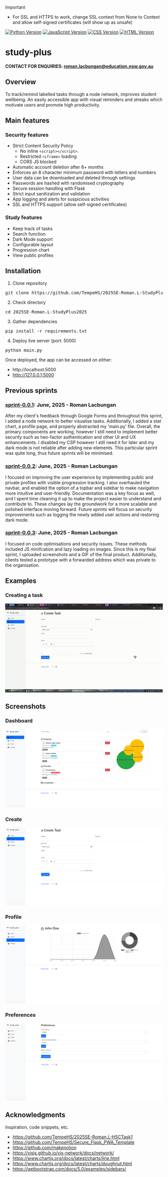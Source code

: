 > [!Important]
>
> - For SSL and HTTPS to work, change SSL context from None to Context and allow self-signed certificates (will show up as unsafe)
>

[![Python Version](https://img.shields.io/badge/python-3.12.2-blue.svg?style=flat-square)](https://www.python.org/downloads/release/python-3122/)
[![JavaScript Version](https://img.shields.io/badge/javascript-ES2025-yellow.svg?style=flat-square)](https://developer.mozilla.org/en-US/docs/Web/JavaScript)
[![CSS Version](https://img.shields.io/badge/css-3-blue.svg?style=flat-square)](https://developer.mozilla.org/en-US/docs/Web/CSS)
[![HTML Version](https://img.shields.io/badge/html-5-orange.svg?style=flat-square)](https://developer.mozilla.org/en-US/docs/Web/HTML)
# study-plus
**CONTACT FOR ENQUIRIES: roman.lacbungan@education.nsw.gov.au**

## Overview ##
To track/remind labelled tasks through a node network, improves student wellbeing. An easily accessible app with visual reminders and streaks which motivate users and promote high productivity.

## Main features ##
### Security features
- Strict Content Security Policy
  - No inline `<script></script>`.
  - Restricted `<iframe>` loading
  - CORS JS blocked
- Automatic account deletion after 6+ months
- Enforces an 8 character minimum password with letters and numbers
- User data can be downloaded and deleted through settings
- Passwords are hashed with randomised cryptography
- Secure session handling with Flask
- Strict input sanitization and validation
- App logging and alerts for suspicious activities
- SSL and HTTPS support (allow self-signed certificates)
### Study features
- Keep track of tasks
- Search function
- Dark Mode support
- Configurable layout
- Progression chart
- View public profiles

## Installation
1. Clone repository
<pre>git clone https://github.com/TempeHS/2025SE-Roman.L-StudyPlus</pre>

2. Check directory
<pre>cd 2025SE-Roman.L-StudyPlus2025</pre>
   
3. Gather dependencies
<pre>pip install -r requirements.txt</pre>

4. Deploy live server (port: 5000)
<pre>python main.py</pre>

Once deployed, the app can be accessed on either:
- http://localhost:5000
- http://127.0.0.1:5000

## Previous sprints

### [sprint-0.0.1](https://github.com/TempeHS/2025SE-Roman.L-StudyPlus/tree/sprint-0.0.1): June, 2025 - Roman Lacbungan

After my client's feedback through Google Forms and throughout this sprint, I added a node network to better visualise tasks. Additionally, I added a stat chart, a profile page, and properly abstracted my 'main.py' file. Overall, the primary components are working, however I still need to implement better security such as two-factor authentication and other UI and UX enhancements. I disabled my CSP however I still need it for later and my dark mode is not reliable after adding new elements. This particular sprint was quite long, thus future sprints will be minimised.

### [sprint-0.0.2](https://github.com/TempeHS/2025SE-Roman.L-StudyPlus/tree/sprint-0.0.2): June, 2025 - Roman Lacbungan

I focused on improving the user experience by implementing public and private profiles with visible progression tracking. I also overhauled the navbar, and enabled the option of a topbar and sidebar to make navigation more intuitive and user-friendly. Documentation was a key focus as well, and I spent time cleaning it up to make the project easier to understand and contribute to. These changes lay the groundwork for a more scalable and polished interface moving forward. Future sprints will focus on security improvements such as logging the newly added user actions and restoring dark mode.

### [sprint-0.0.3](https://github.com/TempeHS/2025SE-Roman.L-StudyPlus/tree/sprint-0.0.3): June, 2025 - Roman Lacbungan

I focused on code optimisations and security issues. These methods included JS minifcation and lazy loading on images. Since this is my final sprint, I uploaded screenshots and a GIF of the final product. Additionally, clients tested a prototype with a forwarded address which was private to the organisation.

## Examples
### Creating a task
![alt text](static/icons/desktop_screen_recording.gif)

## Screenshots
### Dashboard
![Dashboard](static/icons/desktop_dashboard_screenshot.png)
### Create
![Create](static/icons/desktop_create_screenshot.png)
### Profile
![Profile](static/icons/desktop_profile_screenshot.png)
### Preferences
![Preferences](static/icons/desktop_preferences_screenshot.png)

## Acknowledgments

Inspiration, code snippets, etc.

* https://github.com/TempeHS/2025SE-Roman.L-HSCTask1
* https://github.com/TempeHS/Secure_Flask_PWA_Template
* https://github.com/makenotion
* https://visjs.github.io/vis-network/docs/network/
* https://www.chartjs.org/docs/latest/charts/line.html
* https://www.chartjs.org/docs/latest/charts/doughnut.html
* https://getbootstrap.com/docs/5.0/examples/sidebars/